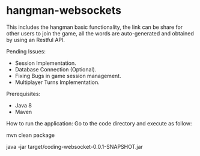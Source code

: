 # hangman-websockets
This includes the hangman basic functionality, the link can be share for
other users to join the game, all the words are auto-generated and
obtained by using an Restful API.

Pending Issues:
- Session Implementation.
- Database Connection (Optional).
- Fixing Bugs in game session management.
- Multiplayer Turns Implementation.

Prerequisites:
- Java 8
- Maven

How to run the application:
Go to the code directory and execute as follow:

mvn clean package

java -jar target/coding-websocket-0.0.1-SNAPSHOT.jar
